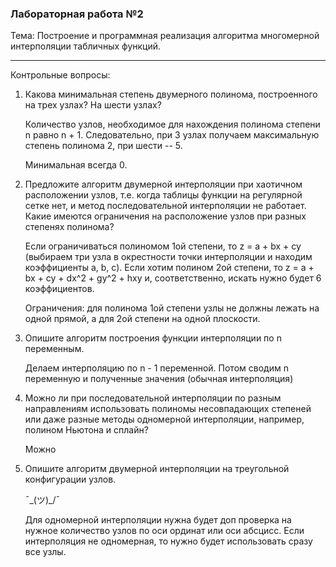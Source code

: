 ### Лабораторная работа №2

Тема: Построение и программная реализация алгоритма многомерной интерполяции
табличных функций.

---

Контрольные вопросы:
  1. Какова минимальная степень двумерного полинома, построенного на трех узлах? На шести узлах?
     
     Количество узлов, необходимое для нахождения полинома степени n равно n + 1. Следовательно, при 3 узлах получаем максимальную степень полинома 2, при шести -- 5.
     
     Минимальная всегда 0.
     
  2. Предложите алгоритм двумерной интерполяции при хаотичном расположении узлов, т.е. когда таблицы функции на регулярной сетке нет, и метод последовательной интерполяции не работает. Какие имеются ограничения на расположение узлов при разных степенях полинома? 
  
      Если ограничиваться полиномом 1ой степени, то z = a + bx + cy (выбираем три узла в окрестности точки интерполяции и находим коэффициенты a, b, c). Если хотим полином 2ой степени, то z = a + bx + cy + dx^2 + gy^2 + hxy и, соответственно, искать нужно будет 6 коэффициентов. 
      
      Ограничения: для полинома 1ой степени узлы не должны лежать на одной прямой, а для 2ой степени на одной плоскости.
      
  3. Опишите алгоритм построения функции интерполяции по n переменным.
     
     Делаем интерполяцию по n - 1 переменной. Потом сводим n переменную и полученные значения (обычная интерполяция)
     
  4. Можно ли при последовательной интерполяции по разным направлениям использовать полиномы несовпадающих степеней или даже разные методы одномерной интерполяции, например, полином Ньютона и сплайн?
  
     Можно
    
  5. Опишите алгоритм двумерной интерполяции на треугольной конфигурации узлов.
     
     ¯\_(ツ)_/¯
     
     Для одномерной интерполяции нужна будет доп проверка на нужное количество узлов по оси ординат или оси абсцисс. Если интерполяция не одномерная, то нужно будет использовать сразу все узлы.
 
 
